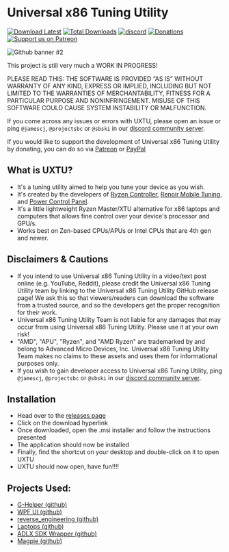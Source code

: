 # Universal x86 Tuning Utility

[![Download Latest](https://img.shields.io/github/downloads/JamesCJ60/Universal-x86-Tuning-Utility/latest/total?style=flat-square&color=orange&label=Download%20Latest)](https://github.com/JamesCJ60/Universal-x86-Tuning-Utility/releases/latest)
[![Total Downloads](https://img.shields.io/github/downloads/JamesCJ60/Universal-x86-Tuning-Utility/total?style=flat-square&color=orange&label=Download%20Total)](https://github.com/JamesCJ60/Universal-x86-Tuning-Utility/releases/latest)
[![discord](https://img.shields.io/discord/772105072720871435?color=orange&label=Discord&logo=discord&logoColor=white&style=flat-square)](https://discord.gg/9FeYVcbbUQ)
[![Donations](https://img.shields.io/badge/PayPal-00457C?style=flat-square&color=orange&label=Donations&logo=paypal&logoColor=white)](https://www.paypal.com/paypalme/JamesCJ60)
[![Support us on Patreon](https://img.shields.io/endpoint.svg?url=https%3A%2F%2Fshieldsio-patreon.vercel.app%2Fapi%3Fusername%3Duxtusoftware%26type%3Dpatrons&style=flat-square&color=orange&label=Patreon&logoColor=white)](https://patreon.com/uxtusoftware)

![Github banner #2](https://github.com/JamesCJ60/Universal-x86-Tuning-Utility/assets/20888782/2b3256b6-814e-47ca-bfa8-ff07636d63de)

This project is still very much a WORK IN PROGRESS!

PLEASE READ THIS: THE SOFTWARE IS PROVIDED “AS IS” WITHOUT WARRANTY OF ANY KIND, EXPRESS OR IMPLIED, INCLUDING BUT NOT LIMITED TO THE WARRANTIES OF MERCHANTABILITY, FITNESS FOR A PARTICULAR PURPOSE AND NONINFRINGEMENT. MISUSE OF THIS SOFTWARE COULD CAUSE SYSTEM INSTABILITY OR MALFUNCTION.

If you come across any issues or errors with UXTU, please open an issue or ping `@jamescj`, `@projectsbc` or `@sbski` in our [discord community server](https://discord.gg/9FeYVcbbUQ). 

If you would like to support the development of Universal x86 Tuning Utility by donating, you can do so via [Patreon](https://www.patreon.com/uxtusoftware) or [PayPal](https://www.paypal.me/JamesCJ60)

## What is UXTU?
- It's a tuning utility aimed to help you tune your device as you wish.
- It's created by the developers of [Ryzen Controller](https://gitlab.com/ryzen-controller-team/ryzen-controller), [Renoir Mobile Tuning](https://github.com/sbski/Renoir-Mobile-Tuning), and [Power Control Panel](https://github.com/project-sbc/Power-Control-Panel-v2).
- It's a little lightweight Ryzen Master/XTU alternative for x86 laptops and computers that allows fine control over your device's processor and GPU/s.
- Works best on Zen-based CPUs/APUs or Intel CPUs that are 4th gen and newer.

## Disclaimers & Cautions
- If you intend to use Universal x86 Tuning Utility in a video/text post online (e.g. YouTube, Reddit), please credit the Universal x86 Tuning Utility team by linking to the Universal x86 Tuning Utility GitHub release page! We ask this so that viewers/readers can download the software from a trusted source, and so the developers get the proper recognition for their work.
- Universal x86 Tuning Utility Team is not liable for any damages that may occur from using Universal x86 Tuning Utility. Please use it at your own risk!
- "AMD", "APU", "Ryzen", and "AMD Ryzen" are trademarked by and belong to Advanced Micro Devices, Inc. Universal x86 Tuning Utility Team makes no claims to these assets and uses them for informational purposes only.
- If you wish to gain developer access to Universal x86 Tuning Utility, ping `@jamescj`, `@projectsbc` or `@sbski` in our [discord community server](https://discord.gg/9FeYVcbbUQ). 

## Installation
- Head over to the [releases page](https://github.com/JamesCJ60/Universal-x86-Tuning-Utility/releases)
- Click on the download hyperlink
- Once downloaded, open the .msi installer and follow the instructions presented
- The application should now be installed
- Finally, find the shortcut on your desktop and double-click on it to open UXTU
- UXTU should now open, have fun!!!!

## Projects Used:
- [G-Helper (github)](https://github.com/seerge/g-helper)  
- [WPF UI (github)](https://github.com/lepoco/wpfui)
- [reverse_engineering (github)](https://github.com/zllovesuki/reverse_engineering)  
- [Laptops (github)](https://github.com/ahahahahahMtnf/Laptops/tree/main/Asus/WMI)  
- [ADLX SDK Wrapper (github)](https://github.com/JamesCJ60/ADLX-SDK-Wrapper)
- [Magpie (github)](https://github.com/Blinue/Magpie)
